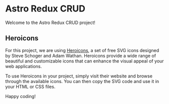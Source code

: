 # Astro Redux CRUD

Welcome to the Astro Redux CRUD project!

## Heroicons

For this project, we are using [Heroicons](https://heroicons.com/), a set of free SVG icons designed by Steve Schoger and Adam Wathan. Heroicons provide a wide range of beautiful and customizable icons that can enhance the visual appeal of your web applications.

To use Heroicons in your project, simply visit their website and browse through the available icons. You can then copy the SVG code and use it in your HTML or CSS files.

Happy coding!
